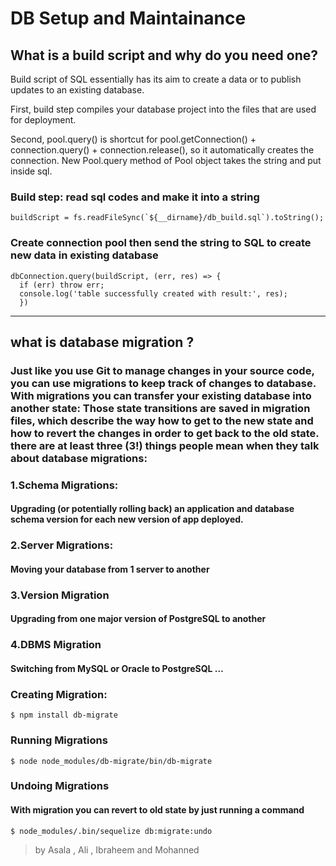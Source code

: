 # DB Setup and Maintainance

## What is a build script and why do you need one?

Build script of SQL essentially has its aim to create a data or to publish updates to an existing database.

First, build step compiles your database project into the files that are used for deployment.

Second, pool.query() is shortcut for pool.getConnection() + connection.query() + connection.release(), so it automatically creates the connection. New Pool.query method of Pool object takes the string and put inside sql.

### Build step: read sql codes and make it into a string

```
buildScript = fs.readFileSync(`${__dirname}/db_build.sql`).toString();
```

### Create connection pool then send the string to SQL to create new data in existing database

```
dbConnection.query(buildScript, (err, res) => {
  if (err) throw err;
  console.log('table successfully created with result:', res);
  })
```

-------------------

## what is database migration ?

### Just like you use Git to manage changes in your source code, you can use migrations to keep track of changes to database. With migrations you can transfer your existing database into another state: Those state transitions are saved in migration files, which describe the way how to get to the new state and how to revert the changes in order to get back to the old state. there are at least three (3!) things people mean when they talk about database migrations:

### 1.Schema Migrations:
#### Upgrading (or potentially rolling back) an application and database schema version for each new version of app deployed.


### 2.Server Migrations:
#### Moving your database from 1 server to another

### 3.Version Migration
#### Upgrading from one major version of PostgreSQL to another

### 4.DBMS Migration
#### Switching from MySQL or Oracle to PostgreSQL …


### Creating Migration:

```
$ npm install db-migrate
```

### Running Migrations
```
$ node node_modules/db-migrate/bin/db-migrate
```
### Undoing Migrations
#### With migration you can revert to old state by just running a command
```
$ node_modules/.bin/sequelize db:migrate:undo
```

> by Asala , Ali , Ibraheem and Mohanned
